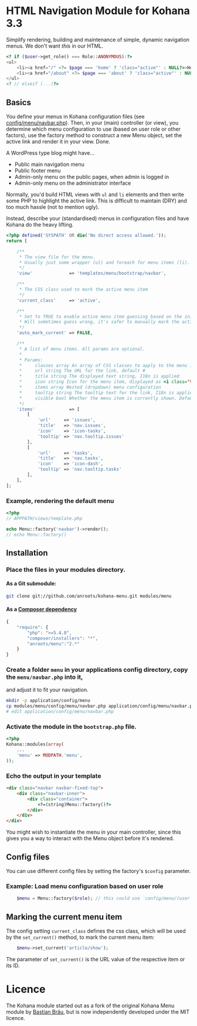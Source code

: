 # HTML Navigation Module for Kohana 3.3

Simplify rendering, building and maintenance of simple, dynamic navigation menus. We don't want _this_ in our HTML.

```php
<? if ($user->get_role() === Role::ANONYMOUS):?>
<ul>
	<li><a href="/" <?= $page === 'home' ? 'class="active"' : NULL?>>Home</a></li>
	<li><a href="/about" <?= $page === 'about' ? 'class="active"' : NULL?>>About</a></li>
</ul>
<? // elseif (...)?>
```

## Basics

You define your menus in Kohana configuration files
(see [config/menu/navbar.php](https://github.com/anroots/kohana-menu/blob/master/config/menu/navbar.php)).
Then, in your (main) controller (or view), you determine which menu configuration to use (based on user role or other factors),
use the factory method to construct a new Menu object, set the active link and render it in your view. Done.

A WordPress type blog might have...

* Public main navigation menu
* Public footer menu
* Admin-only menu on the public pages, when admin is logged in
* Admin-only menu on the administrator interface

Normally, you'd build HTML views with `ul` and `li` elements and then write some PHP to highlight the active link. This is
difficult to maintain (DRY) and too much hassle (not to mention ugly).

Instead, describe your (standardised) menus in configuration files and have Kohana do the heavy lifting.

```php
<?php defined('SYSPATH' OR die('No direct access allowed.'));
return [

	/**
	 * The view file for the menu.
	 * Usually just some wrapper (ul) and foreach for menu items (li).
	 */
	'view'              => 'templates/menu/bootstrap/navbar',

	/**
	 * The CSS class used to mark the active menu item
	 */
	'current_class'     => 'active',

	/**
	 * Set to TRUE to enable active menu item guessing based on the initial request URI.
	 * Will sometimes guess wrong, it's safer to manually mark the active link in the controller.
	 */
	'auto_mark_current' => FALSE,

	/**
	 * A list of menu items. All params are optional.
	 *
	 * Params:
	 *     classes array An array of CSS classes to apply to the menu item container
	 *     url string The URL for the link, default #
	 *     title string The displayed text string, I18n is applied
	 *     icon string Icon for the menu item, displayed as <i class="VALUE"></i>
	 *     items array Nested (dropdown) menu configuration
	 *     tooltip string The tooltip text for the link, I18n is applied
	 *     visible bool Whether the menu item is currently shown. Default TRUE
	 */
	'items'             => [
		[
			'url'     => 'issues',
			'title'   => 'nav.issues',
			'icon'    => 'icon-tasks',
			'tooltip' => 'nav.tooltip.issues'
		],
		[
			'url'     => 'tasks',
			'title'   => 'nav.tasks',
			'icon'    => 'icon-dash',
			'tooltip' => 'nav.tooltip.tasks'
		],
	],
];
```

### Example, rendering the default menu

```php
<?php
// APPPATH/views/template.php

echo Menu::factory('navbar')->render();
// echo Menu::factory()
```

## Installation

### Place the files in your modules directory.

#### As a Git submodule:

```bash
git clone git://github.com/anroots/kohana-menu.git modules/menu
```
#### As a [Composer dependency](http://getcomposer.org)

```javascript
{
	"require": {
		"php": ">=5.4.0",
		"composer/installers": "*",
		"anroots/menu":"2.*"
	}
}
```

### Create a folder `menu` in your applications config directory, copy the `menu/navbar.php` into it,
and adjust it to fit your navigation.

```bash
mkdir -p application/config/menu
cp modules/menu/config/menu/navbar.php application/config/menu/navbar.php
# edit application/config/menu/navbar.php
```

### Activate the module in the `bootstrap.php` file.

```php
<?php
Kohana::modules(array(
	...
	'menu' => MODPATH.'menu',
));
```

### Echo the output in your template

```html
<div class="navbar navbar-fixed-top">
	<div class="navbar-inner">
		<div class="container">
			<?=(string)Menu::factory()?>
		</div>
	</div>
</div>
```

You might wish to instantiate the menu in your main controller, since this gives you a way to interact with the Menu object
before it's rendered.

## Config files

You can use different config files by setting the factory's `$config` parameter.

### Example: Load menu configuration based on user role

```php
	$menu = Menu::factory($role); // this could use `config/menu/(user|admin).php`
```

## Marking the current menu item

The config setting `current_class` defines the css class, which will be used by the `set_current()` method, to mark the current menu item:
```php
	$menu->set_current('article/show');
```
The parameter of `set_current()` is the URL value of the respective item or its ID.

# Licence

The Kohana module started out as a fork of the original Kohana Menu module by
[Bastian Bräu](http://github.com/b263/kohana-menu), but is now independently developed under the MIT licence.